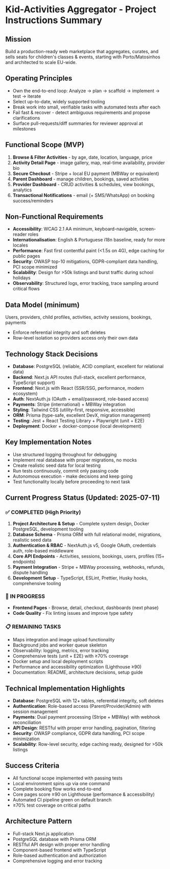 # Kid-Activities Aggregator - Project Instructions Summary

## Mission

Build a production-ready web marketplace that aggregates, curates, and sells seats for children's classes & events, starting with Porto/Matosinhos and architected to scale EU-wide.

## Operating Principles

- Own the end-to-end loop: Analyze → plan → scaffold → implement → test → iterate
- Select up-to-date, widely supported tooling
- Break work into small, verifiable tasks with automated tests after each
- Fail fast & recover - detect ambiguous requirements and propose clarifications
- Surface pull-requests/diff summaries for reviewer approval at milestones

## Functional Scope (MVP)

1. **Browse & Filter Activities** - by age, date, location, language, price
2. **Activity Detail Page** - image gallery, map, real-time availability, provider bio
3. **Secure Checkout** - Stripe + local EU payment (MBWay or equivalent)
4. **Parent Dashboard** - manage children, bookings, saved activities
5. **Provider Dashboard** - CRUD activities & schedules, view bookings, analytics
6. **Transactional Notifications** - email (+ SMS/WhatsApp) on booking success/reminders

## Non-Functional Requirements

- **Accessibility**: WCAG 2.1 AA minimum, keyboard-navigable, screen-reader roles
- **Internationalisation**: English & Portuguese i18n baseline, ready for more locales
- **Performance**: Fast first contentful paint (<1.5s on 4G), edge caching for public pages
- **Security**: OWASP top-10 mitigations, GDPR-compliant data handling, PCI scope minimized
- **Scalability**: Design for >50k listings and burst traffic during school holidays
- **Observability**: Structured logs, error tracking, trace sampling around critical flows

## Data Model (minimum)

Users, providers, child profiles, activities, activity sessions, bookings, payments

- Enforce referential integrity and soft deletes
- Row-level isolation so providers access only their own data

## Technology Stack Decisions

- **Database**: PostgreSQL (reliable, ACID compliant, excellent for relational data)
- **Backend**: Next.js API routes (full-stack, excellent performance, TypeScript support)
- **Frontend**: Next.js with React (SSR/SSG, performance, modern ecosystem)
- **Auth**: NextAuth.js (OAuth + email/password, role-based access)
- **Payments**: Stripe (international) + MBWay integration
- **Styling**: Tailwind CSS (utility-first, responsive, accessible)
- **ORM**: Prisma (type-safe, excellent DevX, migration management)
- **Testing**: Jest + React Testing Library + Playwright (unit + E2E)
- **Deployment**: Docker + docker-compose (local development)

## Key Implementation Notes

- Use structured logging throughout for debugging
- Implement real database with proper migrations, no mocks
- Create realistic seed data for local testing
- Run tests continuously, commit only passing code
- Autonomous execution - make decisions and keep going
- Test functionality locally before proceeding to next task

## Current Progress Status (Updated: 2025-07-11)

### ✅ COMPLETED (High Priority)

1. **Project Architecture & Setup** - Complete system design, Docker PostgreSQL, development tooling
2. **Database Schema** - Prisma ORM with full relational model, migrations, realistic seed data
3. **Authentication & RBAC** - NextAuth.js v5, Google OAuth, credentials auth, role-based middleware
4. **Core API Endpoints** - Activities, sessions, bookings, users, profiles (15+ endpoints)
5. **Payment Integration** - Stripe + MBWay processing, webhooks, refunds, dispute handling
6. **Development Setup** - TypeScript, ESLint, Prettier, Husky hooks, comprehensive tooling

### 🚧 IN PROGRESS

- **Frontend Pages** - Browse, detail, checkout, dashboards (next phase)
- **Code Quality** - Fix linting issues and improve type safety

### 📋 REMAINING TASKS

- Maps integration and image upload functionality
- Background jobs and worker queue skeleton
- Observability: logging, metrics, error tracking
- Comprehensive tests (unit + E2E) with ≥70% coverage
- Docker setup and local deployment scripts
- Performance and accessibility optimization (Lighthouse ≥90)
- Documentation: README, architecture decisions, setup guide

## Technical Implementation Highlights

- **Database**: PostgreSQL with 12+ tables, referential integrity, soft deletes
- **Authentication**: Role-based access (Parent/Provider/Admin) with session management
- **Payments**: Dual payment processing (Stripe + MBWay) with webhook reconciliation
- **API Design**: RESTful with proper error handling, pagination, filtering
- **Security**: OWASP compliance, GDPR data handling, PCI scope minimization
- **Scalability**: Row-level security, edge caching ready, designed for >50k listings

## Success Criteria

- All functional scope implemented with passing tests
- Local environment spins up via one command
- Complete booking flow works end-to-end
- Core pages score ≥90 on Lighthouse (performance & accessibility)
- Automated CI pipeline green on default branch
- ≥70% test coverage on critical paths

## Architecture Pattern

- Full-stack Next.js application
- PostgreSQL database with Prisma ORM
- RESTful API design with proper error handling
- Component-based frontend with TypeScript
- Role-based authentication and authorization
- Comprehensive logging and error tracking
